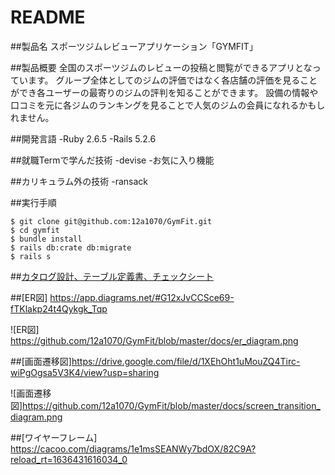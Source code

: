 # README
##製品名
スポーツジムレビューアプリケーション「GYMFIT」

##製品概要
全国のスポーツジムのレビューの投稿と閲覧ができるアプリとなっています。
グループ全体としてのジムの評価ではなく各店舗の評価を見ることができ各ユーザーの最寄りのジムの評判を知ることができます。
設備の情報や口コミを元に各ジムのランキングを見ることで人気のジムの会員になれるかもしれません。

##開発言語
-Ruby 2.6.5
-Rails 5.2.6

##就職Termで学んだ技術
-devise
-お気に入り機能

##カリキュラム外の技術
-ransack

##実行手順
```
$ git clone git@github.com:12a1070/GymFit.git
$ cd gymfit
$ bundle install
$ rails db:crate db:migrate
$ rails s
```
##[カタログ設計、テーブル定義書、チェックシート](https://docs.google.com/spreadsheets/d/1pSQVuuDfbEetoIHBc1bYRT0CI0A-1_cbZfwFirkE-Xc/edit#gid=514429447)


##[ER図]
https://app.diagrams.net/#G12xJvCCSce69-fTKlakp24t4Qykgk_Tqp

![ER図]
https://github.com/12a1070/GymFit/blob/master/docs/er_diagram.png

##[画面遷移図]https://drive.google.com/file/d/1XEhOht1uMouZQ4Tirc-wiPgOgsa5V3K4/view?usp=sharing


![画面遷移図]https://github.com/12a1070/GymFit/blob/master/docs/screen_transition_diagram.png

##[ワイヤーフレーム]
https://cacoo.com/diagrams/1e1msSEANWy7bdOX/82C9A?reload_rt=1636431616034_0
